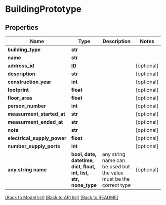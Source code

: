 # BuildingPrototype


## Properties
Name | Type | Description | Notes
------------ | ------------- | ------------- | -------------
**building_type** | **str** |  | 
**name** | **str** |  | 
**address_id** | [**ID**](ID.md) |  | [optional] 
**description** | **str** |  | [optional] 
**construction_year** | **int** |  | [optional] 
**footprint** | **float** |  | [optional] 
**floor_area** | **float** |  | [optional] 
**person_number** | **int** |  | [optional] 
**measurment_started_at** | **str** |  | [optional] 
**measurment_ended_at** | **str** |  | [optional] 
**note** | **str** |  | [optional] 
**electrical_supply_power** | **float** |  | [optional] 
**number_supply_ports** | **int** |  | [optional] 
**any string name** | **bool, date, datetime, dict, float, int, list, str, none_type** | any string name can be used but the value must be the correct type | [optional]

[[Back to Model list]](../README.md#documentation-for-models) [[Back to API list]](../README.md#documentation-for-api-endpoints) [[Back to README]](../README.md)


